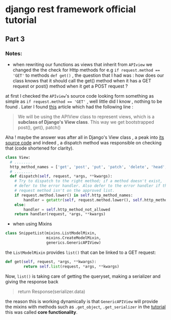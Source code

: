# django rest framework official tutorial 
## Part 3

### Notes:
- when rewriting our functions as views that inherit from `APIview` we changed the the check for Http methods for e.g `if request.method == 'GET'` to methods `def get()` , the question that I had was : how does our class knows that it should call the get() method when it has a GET request or post() method when it get a POST request ?

at first I checked the `APIview`'s source code looking form something as simple as `if request.method == 'GET'` , well little did I know , nothing to be found . Later I found [this](https://stackabuse.com/creating-a-rest-api-with-django-rest-framework#theapiviewclass) article which had the following line :
> We will be using the APIView class to represent views, which is a **subclass of Django's View class**. This way we get bootstrapped post(), get(), patch()

Aha ! maybe the answer was after all in Django's View class , a peak into [its source code](https://github.com/django/django/blob/ca9872905559026af82000e46cde6f7dedc897b6/django/views/generic/base.py#L93) and indeed , a dispatch method was responsible on checking that (code shortened for clarity).
``` python
class View:
  # ........
  http_method_names = ['get', 'post', 'put', 'patch', 'delete', 'head', 'options', 'trace']
  # ........
  def dispatch(self, request, *args, **kwargs):
    # Try to dispatch to the right method; if a method doesn't exist,
    # defer to the error handler. Also defer to the error handler if the
    # request method isn't on the approved list.
    if request.method.lower() in self.http_method_names:
        handler = getattr(self, request.method.lower(), self.http_method_not_allowed)
    else:
        handler = self.http_method_not_allowed
    return handler(request, *args, **kwargs)
```

- when using Mixins 
``` python
class SnippetList(mixins.ListModelMixin,
                  mixins.CreateModelMixin,
                  generics.GenericAPIView)
```
the `ListModelMixin` provides `list()` that can be linked to a GET request:
``` python
def get(self, request, *args, **kwargs):
        return self.list(request, *args, **kwargs)
```
Now, `list()` is taking care of getting the queryset, making a serializer and giving the response back 
> return Response(serializer.data)

the reason this is working dynamically is that `GenericAPIView` will provide the mixins with methods such as `.get_object`, `.get_serializer` in the [tutorial](https://www.django-rest-framework.org/tutorial/3-class-based-views/) this was called **core functionality**.